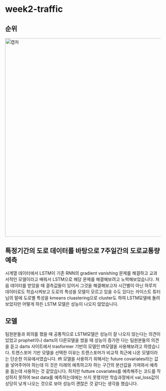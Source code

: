 # week2-traffic
## 순위
<img width="642" alt="캡처" src="https://user-images.githubusercontent.com/82801470/156574834-2afe8f5b-d3f7-435a-883a-f8465b6a53ef.PNG">

## 특정기간의 도로 데이터를 바탕으로 7주일간의 도로교통량 예측
시계열 데이터에서 LSTM이 기존 RNN의 gradient vanishing 문제를 해결하고 교과서적인 모델이라고 배워서 
LSTM으로 해당 문제를 해결해보려고 노력해보았습니다. 처음 데이터를 받았을 때 결측값들이 있어서 그것을 해결해보고자
시간별이 아닌 하루치 데이터로도 학습시켜보고 도로의 특성을 모델이 모르고 있을 수도 있다는 카이스트 튜터님의 말에
도로별 특성을 kmeans cluastering으로 cluster도 하여 LSTM모델에 돌려보았지만 어떻게 하든 LSTM 모델은 성능이 나오지 않았습니다.

## 모델

팀원분들과 회의를 했을 때 공통적으로 LSTM모델은 성능이 잘 나오지 않는다는 의견이 있었고 prophet이나 darts의 다른모델을 썼을 때
성능이 증가한 다는 팀원분들의 의견을 듣고 darts 사이트에서 trasformer 기반의 모델인 tft모델을 사용해보려고 하였습니다.
트랜스포머 기반 모델을 선택한 이유는 트랜스포머가 비교적 최근에 나온 모델이라는 단순한 이유에서였습니다.
tft 모델을 사용하기 위해서는 future covariates라는 값을 넣어주어야 하는데 이 것은 미래의 예측하고자 하는 구간의 분산값을 가져와서 예측을 돕는데
사용하는 것 같았습니다. 하지만 futture covariates를 예측해주는 코드를 작성하지 못하여 test data를 예측하는데에는 쓰지 못했지만 학습과정에서 val_loss값이 상당히 낮게 나오는 것으로 보아 성능이 괜찮은 것 같다는 생각을 했습니다.

